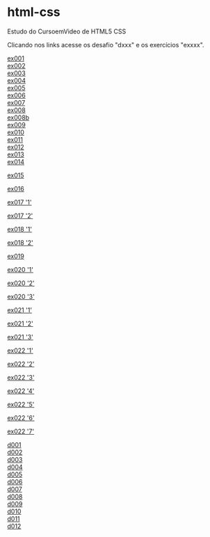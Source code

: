 # html-css
 Estudo do CursoemVideo de HTML5 CSS

Clicando nos links acesse os desafio "dxxx" e os exercícios "exxxx".

<a href="https://abraao2030.github.io/html-css/exercicios/ex001/index.html" target="_blank">ex001</a><br>
<a href="https://abraao2030.github.io/html-css/exercicios/ex002/index.html" target="_blank">ex002</a><br>
<a href="https://abraao2030.github.io/html-css/exercicios/ex003/index.html" target="_blank">ex003</a><br>
<a href="https://abraao2030.github.io/html-css/exercicios/ex004/index.html" target="_blank">ex004</a><br>
<a href="https://abraao2030.github.io/html-css/exercicios/ex005/index.html" target="_blank">ex005</a><br>
<a href="https://abraao2030.github.io/html-css/exercicios/ex006/index.html" target="_blank">ex006</a><br>
<a href="https://abraao2030.github.io/html-css/exercicios/ex007/index.html" target="_blank">ex007</a><br>
<a href="https://abraao2030.github.io/html-css/exercicios/ex008/index.html" target="_blank">ex008</a><br>
<a href="https://abraao2030.github.io/html-css/exercicios/ex008b/index.html" target="_blank">ex008b</a><br>
<a href="https://abraao2030.github.io/html-css/exercicios/ex009/index.html" target="_blank">ex009</a><br>
<a href="https://abraao2030.github.io/html-css/exercicios/ex010/index.html" target="_blank">ex010</a><br>
<a href="https://abraao2030.github.io/html-css/exercicios/ex011/index.html" target="_blank">ex011</a><br>
<a href="https://abraao2030.github.io/html-css/exercicios/ex012/index.html" target="_blank">ex012</a><br>
<a href="https://abraao2030.github.io/html-css/exercicios/ex013/index.html" target="_blank">ex013</a><br>
<a href="https://abraao2030.github.io/html-css/exercicios/ex014/index.html" target="_blank">ex014</a><br>

<a href="https://abraao2030.github.io/html-css/exercicios/ex015/index.html" target="_blank">ex015</a><br>

<a href="https://abraao2030.github.io/html-css/exercicios/ex016/index.html" target="_blank">ex016</a><br>

<a href="https://abraao2030.github.io/html-css/exercicios/ex017/fonte01.html" target="_blank">ex017 '1'</a><br>

<a href="https://abraao2030.github.io/html-css/exercicios/ex017/fonte02.html" target="_blank">ex017 '2'</a><br>

<a href="https://abraao2030.github.io/html-css/exercicios/ex018/font01.html" target="_blank">ex018 '1'</a><br>

<a href="https://abraao2030.github.io/html-css/exercicios/ex018/fonte02.html" target="_blank">ex018 '2'</a><br>

<a href="https://abraao2030.github.io/html-css/exercicios/ex019/seletor01.html" target="_blank">ex019</a><br>

<a href="https://abraao2030.github.io/html-css/exercicios/ex020/hover.html" target="_blank">ex020 '1'</a><br>

<a href="https://abraao2030.github.io/html-css/exercicios/ex020/links.html" target="_blank">ex020 '2'</a><br>

<a href="https://abraao2030.github.io/html-css/exercicios/ex020/pseudoclasse.html" target="_blank">ex020 '3'</a><br>

<a href="https://abraao2030.github.io/html-css/exercicios/ex021/caixa01.html" target="_blank">ex021 '1'</a><br>

<a href="https://abraao2030.github.io/html-css/exercicios/ex021/caixa02.html" target="_blank">ex021 '2'</a><br>

<a href="https://abraao2030.github.io/html-css/exercicios/ex021/caixa03.html" target="_blank">ex021 '3'</a><br>

<a href="https://abraao2030.github.io/html-css/exercicios/ex022/fundo001.html" target="_blank">ex022 '1'</a><br>

<a href="https://abraao2030.github.io/html-css/exercicios/ex022/fundo002.html" target="_blank">ex022 '2'</a><br>

<a href="https://abraao2030.github.io/html-css/exercicios/ex022/fundo003.html" target="_blank">ex022 '3'</a><br>

<a href="https://abraao2030.github.io/html-css/exercicios/ex022/fundo004.html" target="_blank">ex022 '4'</a><br>

<a href="https://abraao2030.github.io/html-css/exercicios/ex022/fundo005.html" target="_blank">ex022 '5'</a><br>

<a href="https://abraao2030.github.io/html-css/exercicios/ex022/fundo006.html" target="_blank">ex022 '6'</a><br>

<a href="https://abraao2030.github.io/html-css/exercicios/ex022/fundo007.html" target="_blank">ex022 '7'</a><br>




<a href="https://abraao2030.github.io/html-css/desafios/d001/index.html">d001</a> <br>
<a href="https://abraao2030.github.io/html-css/desafios/d002/index.html">d002</a> <br>
<a href="https://abraao2030.github.io/html-css/desafios/d003/index.html">d003</a><br>
<a href="https://abraao2030.github.io/html-css/desafios/d004/index.html">d004</a> <br>
<a href="https://abraao2030.github.io/html-css/desafios/d005/index.html">d005</a> <br>
<a href="https://abraao2030.github.io/html-css/desafios/d006/index.html">d006</a><br>
<a href="https://abraao2030.github.io/html-css/desafios/d007/index.html">d007</a><br>
<a href="https://abraao2030.github.io/html-css/desafios/d008/index.html">d008</a> <br>
<a href="https://abraao2030.github.io/html-css/desafios/d009/index.html">d009</a> <br>
<a href="https://abraao2030.github.io/html-css/desafios/d010/index.html">d010</a><br>
<a href="https://abraao2030.github.io/html-css/desafios/d011/index.html">d011</a><br>
<a href="https://abraao2030.github.io/html-css/desafios/d012/index.html">d012</a><br>